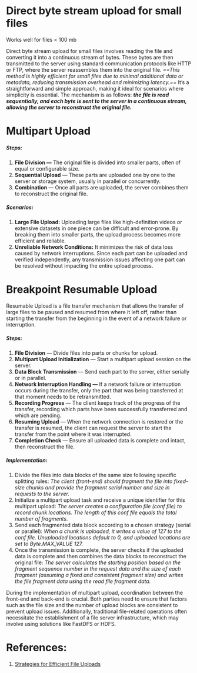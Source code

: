 
# **Direct byte stream upload for small files**

Works well for files < 100 mb

Direct byte stream upload for small files involves reading the file and converting it into a continuous stream of bytes. These bytes are then transmitted to the server using standard communication protocols like HTTP or FTP, where the server reassembles them into the original file. *==This method is highly efficient for small files due to minimal additional data or metadata, reducing transmission overhead and minimizing latency.==* It’s a straightforward and simple approach, making it ideal for scenarios where simplicity is essential. The mechanism is as follows: ***the file is read sequentially, and each byte is sent to the server in a continuous stream, allowing the server to reconstruct the original file.***

# **Multipart Upload**

##### **Steps:**
1. **File Division —** The original file is divided into smaller parts, often of equal or configurable size.
2. **Sequential Upload** — These parts are uploaded one by one to the server or storage system, usually in parallel or concurrently.
3. **Combination** — Once all parts are uploaded, the server combines them to reconstruct the original file.

##### **Scenarios**:
1. **Large File Upload:** Uploading large files like high-definition videos or extensive datasets in one piece can be difficult and error-prone. By breaking them into smaller parts, the upload process becomes more efficient and reliable.
2. **Unreliable Network Conditions:** It minimizes the risk of data loss caused by network interruptions. Since each part can be uploaded and verified independently, any transmission issues affecting one part can be resolved without impacting the entire upload process.

# **Breakpoint Resumable Upload**

Resumable Upload is a file transfer mechanism that allows the transfer of large files to be paused and resumed from where it left off, rather than starting the transfer from the beginning in the event of a network failure or interruption.
##### **Steps:**
1. **File Division** — Divide files into parts or chunks for upload.
2. **Multipart Upload Initialization** — Start a multipart upload session on the server.
3. **Data Block Transmission** — Send each part to the server, either serially or in parallel.
4. **Network Interruption Handling —** If a network failure or interruption occurs during the transfer, only the part that was being transferred at that moment needs to be retransmitted.
5. **Recording Progress** — The client keeps track of the progress of the transfer, recording which parts have been successfully transferred and which are pending.
6. **Resuming Upload** — When the network connection is restored or the transfer is resumed, the client can request the server to start the transfer from the point where it was interrupted.
7. **Completion Check** — Ensure all uploaded data is complete and intact, then reconstruct the file.
##### **Implementation**:
 1. Divide the files into data blocks of the same size following specific splitting rules: *The client (front-end) should fragment the file into fixed-size chunks and provide the fragment serial number and size in requests to the server.*
 2. Initialize a multipart upload task and receive a unique identifier for this multipart upload: *The server creates a configuration file (conf file) to record chunk locations. The length of this conf file equals the total number of fragments.*
 3. Send each fragmented data block according to a chosen strategy (serial or parallel): *When a chunk is uploaded, it writes a value of 127 to the conf file. Unuploaded locations default to 0, and uploaded locations are set to Byte.MAX_VALUE 127.*
 4. Once the transmission is complete, the server checks if the uploaded data is complete and then combines the data blocks to reconstruct the original file: *The server calculates the starting position based on the fragment sequence number in the request data and the size of each fragment (assuming a fixed and consistent fragment size) and writes the file fragment data using the read file fragment data.*

During the implementation of multipart upload, coordination between the front-end and back-end is crucial. Both parties need to ensure that factors such as the file size and the number of upload blocks are consistent to prevent upload issues. Additionally, traditional file-related operations often necessitate the establishment of a file server infrastructure, which may involve using solutions like FastDFS or HDFS.

# References:

1. [Strategies for Efficient File Uploads](https://jinlow.medium.com/strategies-for-efficient-file-uploads-a9aada439559)